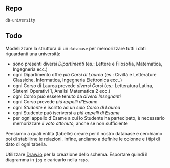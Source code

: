 ## Repo
`db-university`

## Todo
Modellizzare la struttura di un `database` per memorizzare tutti i  dati riguardanti una università:
- sono presenti diversi *Dipartimenti* (es.: Lettere e Filosofia, Matematica, Ingegneria ecc.)
- ogni Dipartimento offre *più Corsi di Laurea* (es.: Civiltà e Letterature Classiche, Informatica, Ingegneria Elettronica ecc..)
- ogni Corso di Laurea prevede *diversi Corsi* (es.: Letteratura Latina, Sistemi Operativi 1, Analisi Matematica 2 ecc.)
- ogni Corso può essere tenuto da *diversi Insegnanti*
- ogni Corso prevede *più appelli d'Esame*
- ogni *Studente* è iscritto ad *un solo Corso di Laurea*
- ogni Studente può iscriversi a *più appelli di Esame*
- per ogni appello d'Esame a cui lo Studente ha partecipato, è necessario memorizzare *il voto ottenuto*, anche se non sufficiente

Pensiamo a quali entità (tabelle) creare per il nostro database e cerchiamo poi di stabilirne le relazioni. Infine, andiamo a definire le colonne e i tipi di dato di ogni tabella.

Utilizzare [Draw.io](https://app.diagrams.net/) per la creazione dello schema. Esportare quindi il diagramma in `jpg` e caricarlo nella `repo`.